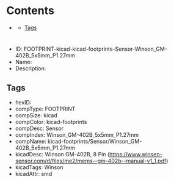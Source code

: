 



Contents
========

* [](#)
	* [Tags](#tags)

# 

- ID: FOOTPRINT-kicad-kicad-footprints-Sensor-Winson_GM-402B_5x5mm_P1.27mm
- Name: 
- Description: 

## Tags

- hexID: 
- oompType: FOOTPRINT
- oompSize: kicad
- oompColor: kicad-footprints
- oompDesc: Sensor
- oompIndex: Winson_GM-402B_5x5mm_P1.27mm
- oompName: kicad-footprints/Sensor/Winson_GM-402B_5x5mm_P1.27mm
- kicadDesc: Winson GM-402B, 8 Pin (https://www.winsen-sensor.com/d/files/me2/mems--gm-402b--manual-v1_1.pdf)
- kicadTags: Winson
- kicadAttr: smd
